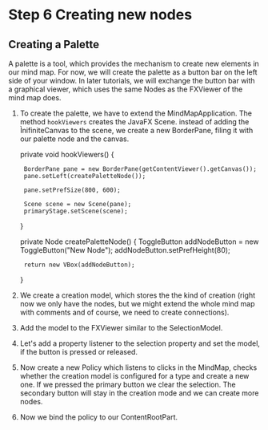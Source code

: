 # Step 6 Creating new nodes

## Creating a Palette

A palette is a tool, which provides the mechanism to create new elements in our mind map. For now, we will create the palette as a button bar on the left side of your window.
In later tutorials, we will exchange the button bar with a graphical viewer, which uses the same Nodes as the FXViewer of the mind map does.

1. To create the palette, we have to extend the MindMapApplication. The method `hookViewers` creates the JavaFX Scene.
instead of adding the ÌnifiniteCanvas to the scene, we create a new BorderPane, filing it with our palette node and the canvas.

	private void hookViewers() {
		
		BorderPane pane = new BorderPane(getContentViewer().getCanvas());
		pane.setLeft(createPaletteNode());

		pane.setPrefSize(800, 600);
		
		Scene scene = new Scene(pane);
		primaryStage.setScene(scene);
	}

	private Node createPaletteNode() {
		ToggleButton addNodeButton = new ToggleButton("New Node");
		addNodeButton.setPrefHeight(80);
		
		return new VBox(addNodeButton);
	}

2. We create a creation model, which stores the the kind of creation (right now we only have the nodes, but we might extend the whole mind map with comments and of course, we need to create connections).

3. Add the model to the FXViewer similar to the SelectionModel.

4. Let's add a property listener to the selection property and set the model, if the button is pressed or released.

5. Now create a new Policy which listens to clicks in the MindMap, checks whether the creation model is configured for a type and create a new one. If we pressed the primary button we clear the selection. The secondary button will stay in the creation mode and we can create more nodes.

6. Now we bind the policy to our ContentRootPart. 



